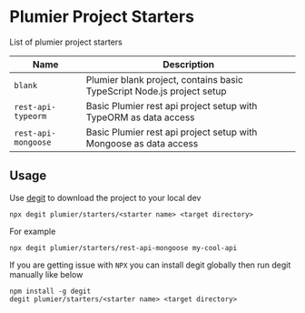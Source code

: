 # Plumier Project Starters
List of plumier project starters

| Name                | Description                                                            |
| ------------------- | ---------------------------------------------------------------------- |
| `blank`             | Plumier blank project, contains basic TypeScript Node.js project setup |
| `rest-api-typeorm`  | Basic Plumier rest api project setup with TypeORM as data access       |
| `rest-api-mongoose` | Basic Plumier rest api project setup with Mongoose as data access      |

## Usage 

Use [degit](https://www.npmjs.com/package/degit) to download the project to your local dev 

```
npx degit plumier/starters/<starter name> <target directory>
```

For example 

```
npx degit plumier/starters/rest-api-mongoose my-cool-api
```

If you are getting issue with `NPX` you can install degit globally then run degit manually like below 

```
npm install -g degit
degit plumier/starters/<starter name> <target directory>
```
